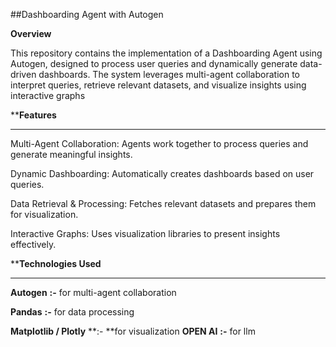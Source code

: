  ##Dashboarding Agent with Autogen

**Overview**

This repository contains the implementation of a Dashboarding Agent using Autogen, designed to process user queries and dynamically generate data-driven dashboards. The system leverages multi-agent collaboration to interpret queries, retrieve relevant datasets, and visualize insights using interactive graphs

****Features**
******
Multi-Agent Collaboration: Agents work together to process queries and generate meaningful insights.

Dynamic Dashboarding: Automatically creates dashboards based on user queries.

Data Retrieval & Processing: Fetches relevant datasets and prepares them for visualization.

Interactive Graphs: Uses visualization libraries to present insights effectively.

****Technologies Used**
******
**Autogen** **:-** for multi-agent collaboration

**Pandas** **:-** for data processing

**Matplotlib / Plotly** **:- **for visualization
**OPEN AI** **:-** for llm
